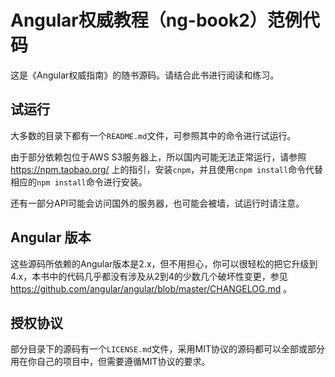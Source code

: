 # Angular权威教程（ng-book2）范例代码

这是《Angular权威指南》的随书源码。请结合此书进行阅读和练习。

## 试运行

大多数的目录下都有一个`README.md`文件，可参照其中的命令进行试运行。

由于部分依赖包位于AWS S3服务器上，所以国内可能无法正常运行，请参照 <https://npm.taobao.org/> 上的指引，安装`cnpm`，并且使用`cnpm install`命令代替相应的`npm install`命令进行安装。

还有一部分API可能会访问国外的服务器，也可能会被墙，试运行时请注意。

## Angular 版本

这些源码所依赖的Angular版本是2.x，但不用担心，你可以很轻松的把它升级到 4.x，本书中的代码几乎都没有涉及从2到4的少数几个破坏性变更，参见 <https://github.com/angular/angular/blob/master/CHANGELOG.md> 。

## 授权协议

部分目录下的源码有一个`LICENSE.md`文件，采用MIT协议的源码都可以全部或部分用在你自己的项目中，但需要遵循MIT协议的要求。

